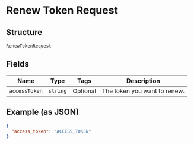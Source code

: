 
# Renew Token Request

## Structure

`RenewTokenRequest`

## Fields

| Name | Type | Tags | Description |
|  --- | --- | --- | --- |
| `accessToken` | `string` | Optional | The token you want to renew. |

## Example (as JSON)

```json
{
  "access_token": "ACCESS_TOKEN"
}
```


